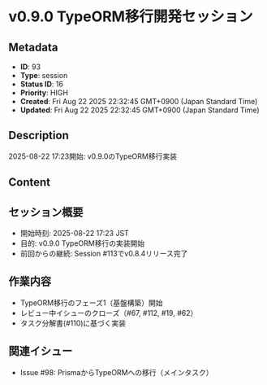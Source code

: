 # v0.9.0 TypeORM移行開発セッション

## Metadata

- **ID**: 93
- **Type**: session
- **Status ID**: 16
- **Priority**: HIGH
- **Created**: Fri Aug 22 2025 22:32:45 GMT+0900 (Japan Standard Time)
- **Updated**: Fri Aug 22 2025 22:32:45 GMT+0900 (Japan Standard Time)

## Description

2025-08-22 17:23開始: v0.9.0のTypeORM移行実装

## Content

## セッション概要
- 開始時刻: 2025-08-22 17:23 JST
- 目的: v0.9.0 TypeORM移行の実装開始
- 前回からの継続: Session #113でv0.8.4リリース完了

## 作業内容
- TypeORM移行のフェーズ1（基盤構築）開始
- レビュー中イシューのクローズ（#67, #112, #19, #62）
- タスク分解書(#110)に基づく実装

## 関連イシュー
- Issue #98: PrismaからTypeORMへの移行（メインタスク）
